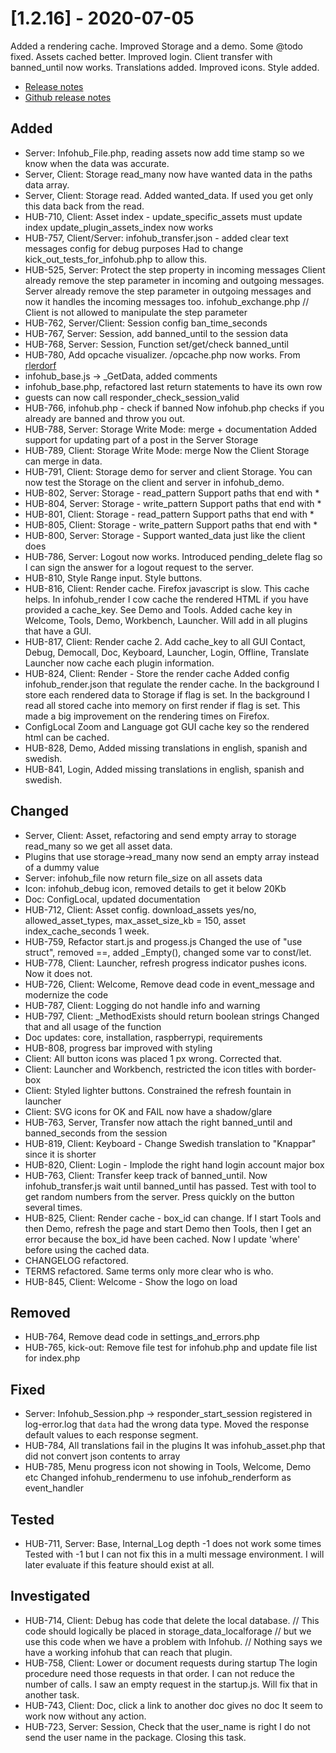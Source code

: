 # [1.2.16] - 2020-07-05
Added a rendering cache. Improved Storage and a demo. Some @todo fixed. Assets cached better. Improved login.  Client transfer with banned_until now works. Translations added. Improved icons. Style added.  

* [Release notes](main,release_v1v2v16)
* [Github release notes](https://github.com/peterlembke/infohub/releases/tag/v1.2.16)

## Added
* Server: Infohub_File.php, reading assets now add time stamp so we know when the data was accurate.
* Server, Client: Storage read_many now have wanted data in the paths data array.
* Server, Client: Storage read. Added wanted_data. If used you get only this data back from the read. 
* HUB-710, Client: Asset index - update_specific_assets must update index
    update_plugin_assets_index now works
* HUB-757, Client/Server: infohub_transfer.json - added clear text messages config for debug purposes
    Had to change kick_out_tests_for_infohub.php to allow this.
* HUB-525, Server: Protect the step property in incoming messages
    Client already remove the step parameter in incoming and outgoing messages.
    Server already remove the step parameter in outgoing messages and now it handles the incoming messages too.
    infohub_exchange.php // Client is not allowed to manipulate the step parameter 
* HUB-762, Server/Client: Session config ban_time_seconds
* HUB-767, Server: Session, add banned_until to the session data
* HUB-768, Server: Session, Function set/get/check banned_until
* HUB-780, Add opcache visualizer. /opcache.php now works.
    From [rlerdorf](https://github.com/rlerdorf/opcache-status)
* infohub_base.js -> _GetData, added comments
* infohub_base.php, refactored last return statements to have its own row
* guests can now call responder_check_session_valid
* HUB-766, infohub.php - check if banned
    Now infohub.php checks if you already are banned and throw you out.
* HUB-788, Server: Storage Write Mode: merge + documentation
    Added support for updating part of a post in the Server Storage
* HUB-789, Client: Storage Write Mode: merge
    Now the Client Storage can merge in data.
* HUB-791, Client: Storage demo for server and client Storage.
    You can now test the Storage on the client and server in infohub_demo.
* HUB-802, Server: Storage - read_pattern
    Support paths that end with *
* HUB-804, Server: Storage - write_pattern
    Support paths that end with *
* HUB-801, Client: Storage - read_pattern
    Support paths that end with *
* HUB-805, Client: Storage - write_pattern
    Support paths that end with *   
* HUB-800, Server: Storage - Support wanted_data just like the client does 
* HUB-786, Server: Logout now works. Introduced pending_delete flag so I can sign the answer for a logout request to the server.
* HUB-810, Style Range input. Style buttons.
* HUB-816, Client: Render cache. Firefox javascript is slow. This cache helps.
    In infohub_render I cow cache the rendered HTML if you have provided a cache_key. See Demo and Tools.
    Added cache key in Welcome, Tools, Demo, Workbench, Launcher. Will add in all plugins that have a GUI.
* HUB-817, Client: Render cache 2. Add cache_key to all GUI
    Contact, Debug, Democall, Doc, Keyboard, Launcher, Login, Offline, Translate
    Launcher now cache each plugin information.
* HUB-824, Client: Render - Store the render cache
    Added config infohub_render.json that regulate the render cache.
    In the background I store each rendered data to Storage if flag is set.
    In the background I read all stored cache into memory on first render if flag is set.
    This made a big improvement on the rendering times on Firefox.
* ConfigLocal Zoom and Language got GUI cache key so the rendered html can be cached.
* HUB-828, Demo, Added missing translations in english, spanish and swedish.
* HUB-841, Login, Added missing translations in english, spanish and swedish.
    
## Changed
* Server, Client: Asset, refactoring and send empty array to storage read_many so we get all asset data.
* Plugins that use storage->read_many now send an empty array instead of a dummy value
* Server: infohub_file now return file_size on all assets data
* Icon: infohub_debug icon, removed details to get it below 20Kb
* Doc: ConfigLocal, updated documentation
* HUB-712, Client: Asset config. download_assets yes/no, allowed_asset_types, max_asset_size_kb = 150, asset index_cache_seconds 1 week. 
* HUB-759, Refactor start.js and progess.js
    Changed the use of "use struct", removed ==, added _Empty(), changed some var to const/let.
* HUB-778, Client: Launcher, refresh progress indicator pushes icons. Now it does not.
* HUB-726, Client: Welcome, Remove dead code in event_message and modernize the code
* HUB-787, Client: Logging do not handle info and warning
* HUB-797, Client: _MethodExists should return boolean strings
    Changed that and all usage of the function
* Doc updates: core, installation, raspberrypi, requirements
* HUB-808, progress bar improved with styling
* Client: All button icons was placed 1 px wrong. Corrected that.
* Client: Launcher and Workbench, restricted the icon titles with border-box
* Client: Styled lighter buttons. Constrained the refresh fountain in launcher
* Client: SVG icons for OK and FAIL now have a shadow/glare
* HUB-763, Server, Transfer now attach the right banned_until and banned_seconds from the session
* HUB-819, Client: Keyboard - Change Swedish translation to "Knappar" since it is shorter
* HUB-820, Client: Login - Implode the right hand login account major box
* HUB-763, Client: Transfer keep track of banned_until.
    Now infohub_transfer.js wait until banned_until has passed. 
    Test with tool to get random numbers from the server. Press quickly on the button several times.
* HUB-825, Client: Render cache - box_id can change.
    If I start Tools and then Demo, refresh the page and start Demo then Tools, then I get an error because the 
    box_id have been cached. Now I update 'where' before using the cached data.
* CHANGELOG refactored.
* TERMS refactored. Same terms only more clear who is who.
* HUB-845, Client: Welcome - Show the logo on load

## Removed
* HUB-764, Remove dead code in settings_and_errors.php
* HUB-765, kick-out: Remove file test for infohub.php and update file list for index.php

## Fixed
* Server: Infohub_Session.php -> responder_start_session registered in log-error.log that `data` had the wrong data type. Moved the response default values to each response segment. 
* HUB-784, All translations fail in the plugins
    It was infohub_asset.php that did not convert json contents to array
* HUB-785, Menu progress icon not showing in Tools, Welcome, Demo etc
    Changed infohub_rendermenu to use infohub_renderform as event_handler

## Tested
* HUB-711, Server: Base, Internal_Log depth -1 does not work some times
    Tested with -1 but I can not fix this in a multi message environment.
    I will later evaluate if this feature should exist at all.

## Investigated
* HUB-714, Client: Debug has code that delete the local database.
    // This code should logically be placed in storage_data_localforage
    // but we use this code when we have a problem with Infohub.
    // Nothing says we have a working infohub that can reach that plugin.
* HUB-758, Client: Lower or document requests during startup
    The login procedure need those requests in that order. I can not reduce the number of calls. 
    I saw an empty request in the startup.js. Will fix that in another task.
* HUB-743, Client: Doc, click a link to another doc gives no doc
    It seem to work now without any action.
* HUB-723, Server: Session, Check that the user_name is right
    I do not send the user name in the package. Closing this task.
